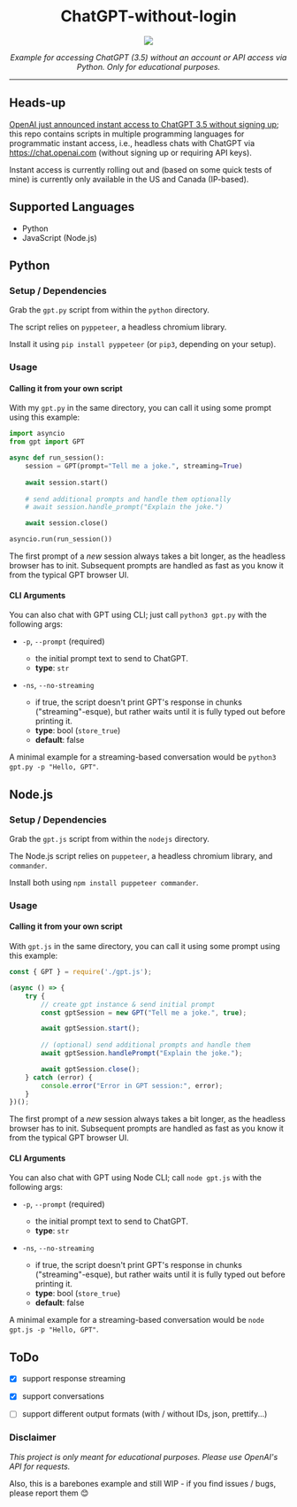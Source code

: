 <div align="center">
  <h1 align="center">ChatGPT-without-login</h1>
  <img src="https://github.com/mapluisch/Headless-ChatGPT/assets/31780571/c2f23c9d-4696-4ed1-a18a-12d2d7b05172">
  <p align="center"><em>Example for accessing ChatGPT (3.5) without an account or API access via Python. Only for educational purposes.</em></p>
</div>
<hr>

## Heads-up
[OpenAI just announced instant access to ChatGPT 3.5 without signing up](https://openai.com/blog/start-using-chatgpt-instantly); this repo contains scripts in multiple programming languages for programmatic instant access, i.e., headless chats with ChatGPT via https://chat.openai.com (without signing up or requiring API keys).

Instant access is currently rolling out and (based on some quick tests of mine) is currently only available in the US and Canada (IP-based).

## Supported Languages

- Python
- JavaScript (Node.js)

## Python

### Setup / Dependencies
Grab the `gpt.py` script from within the `python` directory.

The script relies on `pyppeteer`, a headless chromium library.

Install it using `pip install pyppeteer` (or `pip3`, depending on your setup).

### Usage

#### Calling it from your own script
With my `gpt.py` in the same directory, you can call it using some prompt using this example:
```python
import asyncio
from gpt import GPT

async def run_session():
    session = GPT(prompt="Tell me a joke.", streaming=True)
    
    await session.start() 
    
    # send additional prompts and handle them optionally
    # await session.handle_prompt("Explain the joke.")

    await session.close()

asyncio.run(run_session())
```

The first prompt of a *new* session always takes a bit longer, as the headless browser has to init. Subsequent prompts are handled as fast as you know it from the typical GPT browser UI.

#### CLI Arguments
You can also chat with GPT using CLI; just call `python3 gpt.py` with the following args:

- `-p`, `--prompt` (required)
  - the initial prompt text to send to ChatGPT.
  - **type**: `str`
  
- `-ns`, `--no-streaming`
  - if true, the script doesn't print GPT's response in chunks ("streaming"-esque), but rather waits until it is fully typed out before printing it.
  - **type**: bool (`store_true`)
  - **default**: false

A minimal example for a streaming-based conversation would be `python3 gpt.py -p "Hello, GPT"`.

## Node.js

### Setup / Dependencies
Grab the `gpt.js` script from within the `nodejs` directory.

The Node.js script relies on `puppeteer`, a headless chromium library, and `commander`.

Install both using `npm install puppeteer commander`.

### Usage

#### Calling it from your own script
With `gpt.js` in the same directory, you can call it using some prompt using this example:
```javascript
const { GPT } = require('./gpt.js');

(async () => {
    try {
        // create gpt instance & send initial prompt
        const gptSession = new GPT("Tell me a joke.", true);

        await gptSession.start();
        
        // (optional) send additional prompts and handle them
        await gptSession.handlePrompt("Explain the joke.");

        await gptSession.close();
    } catch (error) {
        console.error("Error in GPT session:", error);
    }
})();
```

The first prompt of a *new* session always takes a bit longer, as the headless browser has to init. Subsequent prompts are handled as fast as you know it from the typical GPT browser UI.

#### CLI Arguments
You can also chat with GPT using Node CLI; call `node gpt.js` with the following args:

- `-p`, `--prompt` (required)
  - the initial prompt text to send to ChatGPT.
  - **type**: `str`
  
- `-ns`, `--no-streaming`
  - if true, the script doesn't print GPT's response in chunks ("streaming"-esque), but rather waits until it is fully typed out before printing it.
  - **type**: bool (`store_true`)
  - **default**: false

A minimal example for a streaming-based conversation would be `node gpt.js -p "Hello, GPT"`.

## ToDo
- [x] support response streaming
- [x] support conversations
- [ ] support different output formats (with / without IDs, json, prettify...)


### Disclaimer
*This project is only meant for educational purposes. Please use OpenAI's API for requests.*

Also, this is a barebones example and still WIP - if you find issues / bugs, please report them 😊
